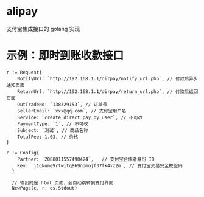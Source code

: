 alipay
======

支付宝集成接口的 golang 实现

示例：即时到账收款接口
======

  	r := Request{
  		NotifyUrl: `http://192.168.1.1/dirpay/notify_url.php`, // 付款后异步通知页面
  		ReturnUrl: `http://192.168.1.1/dirpay/return_url.php`, // 付款后返回页面
  		OutTradeNo: `138329153`, // 订单号
  		SellerEmail: `xxx@qq.com`, // 支付宝用户名
  		Service: `create_direct_pay_by_user`, // 不可改
  		PaymentType: `1`, // 不可改
  		Subject: `测试`, // 商品名称
  		TotalFee: 1.03, // 价格
  	}
  	
  	c := Config{
	  	Partner: `2088011557490424`,   // 支付宝合作者身份 ID
	  	Key: `j1qkume9rtwitq869ndmojf37fk4xz2m`, // 支付宝交易安全校验码
	  }
	  
	  // 输出的是 html 页面，会自动跳转到支付界面
	  NewPage(c, r, os.Stdout)
	  
